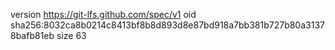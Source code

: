 version https://git-lfs.github.com/spec/v1
oid sha256:8032ca8b0214c8413bf8b8d893d8e87bd918a7bb381b727b80a31378bafb81eb
size 63
